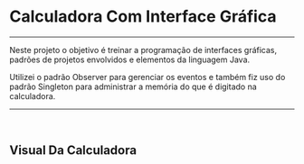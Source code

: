# Calculadora Com Interface Gráfica
<hr>

<p>
Neste projeto o objetivo é treinar a programação de interfaces gráficas, padrões de projetos envolvidos e elementos da linguagem Java. 
</p>

<p>
  Utilizei o padrão Observer para gerenciar os eventos e também fiz uso do padrão Singleton para administrar a memória do que é digitado na calculadora. 
</p>
<hr>
<br>

## Visual Da Calculadora

